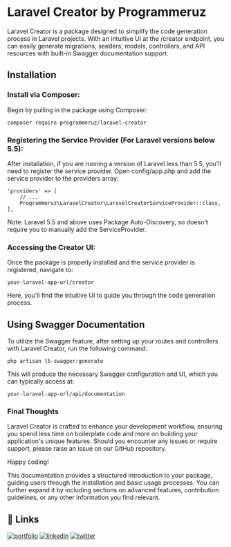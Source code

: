 
# Laravel Creator by Programmeruz





Laravel Creator is a package designed to simplify the code generation process in Laravel projects. With an intuitive UI at the /creator endpoint, you can easily generate migrations, seeders, models, controllers, and API resources with built-in Swagger documentation support.
## Installation
### Install via Composer:
Begin by pulling in the package using Composer:

```
composer require programmeruz/laravel-creator
```

### Registering the Service Provider (For Laravel versions below 5.5):

After installation, if you are running a version of Laravel less than 5.5, you'll need to register the service provider. Open config/app.php and add the service provider to the providers array:

```
'providers' => [
    // ...
    Programmeruz\LaravelCreator\LaravelCreatorServiceProvider::class,
],

```
Note: Laravel 5.5 and above uses Package Auto-Discovery, so doesn't require you to manually add the ServiceProvider.


### Accessing the Creator UI:

Once the package is properly installed and the service provider is registered, navigate to:
```
your-laravel-app-url/creator
```
Here, you'll find the intuitive UI to guide you through the code generation process.

## Using Swagger Documentation
To utilize the Swagger feature, after setting up your routes and controllers with Laravel Creator, run the following command:
```
php artisan l5-swagger:generate
```
This will produce the necessary Swagger configuration and UI, which you can typically access at:
```
your-laravel-app-url/api/documentation
```

### Final Thoughts
Laravel Creator is crafted to enhance your development workflow, ensuring you spend less time on boilerplate code and more on building your application's unique features. Should you encounter any issues or require support, please raise an issue on our GitHub repository.

Happy coding!

This documentation provides a structured introduction to your package, guiding users through the installation and basic usage processes. You can further expand it by including sections on advanced features, contribution guidelines, or any other information you find relevant.






## 🔗 Links
[![portfolio](https://img.shields.io/badge/Instagram-E4405F?style=for-the-badge&logo=instagram&logoColor=white)](https://instagram.com/bobobek_com)
[![linkedin](https://img.shields.io/badge/linkedin-0A66C2?style=for-the-badge&logo=linkedin&logoColor=white)](https://www.linkedin.com/in/bobobek-t-870a9112a/)
[![twitter](https://img.shields.io/badge/twitter-1DA1F2?style=for-the-badge&logo=twitter&logoColor=white)](https://twitter.com/BobobekTurdiyev)


